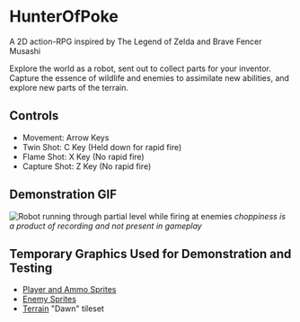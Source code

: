 # HunterOfPoke
A 2D action-RPG inspired by The Legend of Zelda and Brave Fencer Musashi

Explore the world as a robot, sent out to collect parts for your inventor. Capture the essence of wildlife and enemies to assimilate new abilities, and explore new parts of the terrain. 

## Controls
* Movement: Arrow Keys
* Twin Shot: C Key (Held down for rapid fire)
* Flame Shot: X Key (No rapid fire)
* Capture Shot: Z Key (No rapid fire)

## Demonstration GIF
![Robot running through partial level while firing at enemies](/Hunter%202017-11-01%2021-17.gif?raw=true "Hunter of Poke Screencap")
_choppiness is a product of recording and not present in gameplay_

## Temporary Graphics Used for Demonstration and Testing
* [Player and Ammo Sprites](https://finalbossblues.itch.io/pixel-shooter-towers-asset-pack)
* [Enemy Sprites](https://opengameart.org/content/overhead-action-rpg-characters)
* [Terrain](http://fanart.pokefans.net/tutorials/mapping/tilesets) "Dawn" tileset

